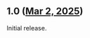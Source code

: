 ## 1.0 ([Mar 2, 2025](https://github.com/ramensoftware/windhawk-mods/blob/d6867f752e2b1064f5e4bf596f92a1c893cb9e81/mods/file-explorer-remove-suffixes.wh.cpp))

Initial release.
